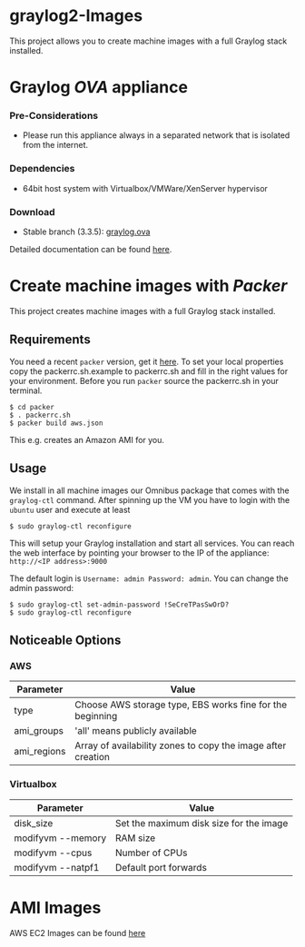 # graylog2-Images

This project allows you to create machine images with a full Graylog stack installed.


Graylog *OVA* appliance
=======================

### Pre-Considerations

  * Please run this appliance always in a separated network that is isolated from the internet.

### Dependencies

  * 64bit host system with Virtualbox/VMWare/XenServer hypervisor

### Download

  * Stable branch (3.3.5): [graylog.ova](https://downloads.graylog.org/releases/graylog-omnibus/ova/graylog-3.3.5-1.ova)

Detailed documentation can be found [here](http://docs.graylog.org/en/latest/pages/installation/virtual_machine_appliances.html).


Create machine images with *Packer*
==================================
This project creates machine images with a full Graylog stack installed.

Requirements
------------
You need a recent `packer` version, get it [here](https://www.packer.io/downloads.html).
To set your local properties copy the packerrc.sh.example to packerrc.sh and fill in the right values for your environment.
Before you run `packer` source the packerrc.sh in your terminal.

```shell
$ cd packer
$ . packerrc.sh
$ packer build aws.json
```

This e.g. creates an Amazon AMI for you.

Usage
-----
We install in all machine images our Omnibus package that comes with the `graylog-ctl` command.
After spinning up the VM you have to login with the `ubuntu` user and execute at least

```shell
$ sudo graylog-ctl reconfigure
```

This will setup your Graylog installation and start all services. You can reach the web interface by
pointing your browser to the IP of the appliance: `http://<IP address>:9000`

The default login is `Username: admin Password: admin`. You can change the admin password:

```shell
$ sudo graylog-ctl set-admin-password !SeCreTPasSwOrD?
$ sudo graylog-ctl reconfigure
```

Noticeable Options
------------------
### AWS

|Parameter | Value |
|----------|-------|
|type      |Choose AWS storage type, EBS works fine for the beginning|
|ami_groups | 'all' means publicly available|
|ami_regions | Array of availability zones to copy the image after creation|


### Virtualbox

|Parameter | Value |
|----------|-------|
|disk_size | Set the maximum disk size for the image|
|modifyvm --memory | RAM size|
|modifyvm --cpus | Number of CPUs|
|modifyvm --natpf1 | Default port forwards|


AMI Images
==========
AWS EC2 Images can be found [here](https://github.com/Graylog2/graylog2-images/tree/3.3/aws)
